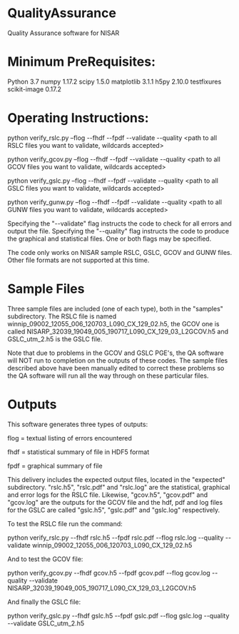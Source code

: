 # QualityAssurance
Quality Assurance software for NISAR
# Minimum PreRequisites:

Python 3.7
numpy 1.17.2
scipy 1.5.0
matplotlib 3.1.1
h5py 2.10.0
testfixures
scikit-image 0.17.2

# Operating Instructions:

python verify_rslc.py –flog <textual log file of all errors encountered>
                       --fhdf <HDF5 file containing a statistical summary>
                       --fpdf <PDF file containing graphical summary> --validate --quality
                       <path to all RSLC files you want to validate, wildcards accepted>

python verify_gcov.py –flog <textual log file of all errors encountered>
                       --fhdf <HDF5 file containing a statistical summary>
                       --fpdf <PDF file containing graphical summary> --validate --quality
                       <path to all GCOV files you want to validate, wildcards accepted>


python verify_gslc.py –flog <textual log file of all errors encountered>
                       --fhdf <HDF5 file containing a statistical summary>
                       --fpdf <PDF file containing graphical summary> --validate --quality
                       <path to all GSLC files you want to validate, wildcards accepted>

python verify_gunw.py –flog <textual log file of all errors encountered>
                       --fhdf <HDF5 file containing a statistical summary>
                       --fpdf <PDF file containing graphical summary> --validate --quality
                       <path to all GUNW files you want to validate, wildcards accepted>

Specifying the "--validate" flag instructs the code to check for all errors and output the <flog> file.
Specifying the "--quality" flag instructs the code to produce the graphical <fpdf> and statistical <fhdf> files.
One or both flags may be specified.

The code only works on NISAR sample RSLC, GSLC, GCOV and GUNW files.  Other file formats are not supported at this time.

# Sample Files

Three sample files are included (one of each type), both in the "samples" subdirectory.
The RSLC file is named winnip_09002_12055_006_120703_L090_CX_129_02.h5, the GCOV one is called
NISARP_32039_19049_005_190717_L090_CX_129_03_L2GCOV.h5 and GSLC_utm_2.h5 is the GSLC file.

Note that due to problems in the GCOV and GSLC PGE's, the QA software will NOT run to completion on the outputs
of these codes.  The sample files described above have been manually edited to correct these problems so the QA
software will run all the way through on these particular files.

# Outputs

This software generates three types of outputs:  

flog = textual listing of errors encountered

fhdf = statistical summary of file in HDF5 format

fpdf = graphical summary of file
  
This delivery includes the expected output files, located in the "expected" subdirectory.  "rslc.h5", "rslc.pdf" and "rslc.log" are the statistical, graphical and error logs for the RSLC file.  Likewise, "gcov.h5", "gcov.pdf" and "gcov.log" are the outputs for the GCOV file and the hdf, pdf and log files for the GSLC are called "gslc.h5", "gslc.pdf" and "gslc.log" respectively. 

To test the RSLC file run the command:

python verify_rslc.py --fhdf rslc.h5 --fpdf rslc.pdf --flog rslc.log --quality --validate winnip_09002_12055_006_120703_L090_CX_129_02.h5

And to test the GCOV file:

python verify_gcov.py --fhdf gcov.h5 --fpdf gcov.pdf --flog gcov.log --quality --validate NISARP_32039_19049_005_190717_L090_CX_129_03_L2GCOV.h5

And finally the GSLC file:

python verify_gslc.py --fhdf gslc.h5 --fpdf gslc.pdf --flog gslc.log --quality --validate GSLC_utm_2.h5
